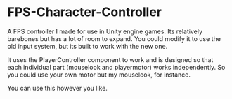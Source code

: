 # FPS-Character-Controller
A FPS controller I made for use in Unity engine games. Its relatively barebones but has a lot of room to expand. You could modify it to use the old input system, but its built to work with the new one.

It uses the PlayerController component to work and is designed so that each individual part (mouselook and playermotor) works independently. So you could use your own motor but my mouselook, for instance.

You can use this however you like.
